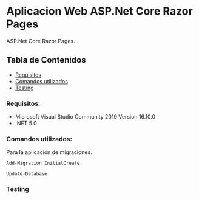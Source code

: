 # Aplicacion Web ASP.Net Core Razor Pages

ASP.Net Core Razor Pages.

## Tabla de Contenidos

- [Requisitos](#requisitos)
- [Comandos utilizados](#comandos_utilizados)
- [Testing](#Testing)

### Requisitos:

- Microsoft Visual Studio Community 2019 Version 16.10.0
- .NET 5.0

### Comandos utilizados:

Para la aplicación de migraciones.

```
Add-Migration InitialCreate
```
```
Update-Database
```

### Testing
